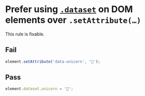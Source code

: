 # Prefer using [`.dataset`](https://developer.mozilla.org/en-US/docs/Web/API/HTMLElement/dataset) on DOM elements over `.setAttribute(…)`

This rule is fixable.


## Fail

```js
element.setAttribute('data-unicorn', '🦄');
```


## Pass

```js
element.dataset.unicorn = '🦄';
```
